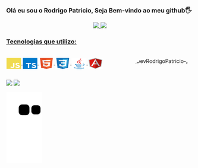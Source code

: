 ### Olá eu sou o Rodrigo Patricio, Seja Bem-vindo ao meu github🖐️

<div align="center">
  <a href="https://github.com/DevRodrigoPatricio">
  <img height="150em" src="https://github-readme-stats.vercel.app/api?username=DevRodrigoPatricio&show_icons=true&theme=dark&include_all_commits=true&count_private=true"/>
  <img height="150em" src="https://github-readme-stats.vercel.app/api/top-langs/?username=DevRodrigoPatricio&layout=compact&langs_count=7&theme=dark"/>
</div>

### Tecnologias que utilizo:
</div>
<div style="display: inline_block"><br>
  <img align="center" alt="DevRodrigoPatricio-Js" height="30" width="40" src="https://raw.githubusercontent.com/devicons/devicon/master/icons/javascript/javascript-plain.svg">
  <img align="center" alt="DevRodrigoPatricio-Ts" height="30" width="40" src="https://raw.githubusercontent.com/devicons/devicon/master/icons/typescript/typescript-plain.svg">
  <img align="center" alt="DevRodrigoPatricio-HTML" height="30" width="40" src="https://raw.githubusercontent.com/devicons/devicon/master/icons/html5/html5-original.svg">
  <img align="center" alt="DevRodrigoPatricio-CSS" height="30" width="40" src="https://raw.githubusercontent.com/devicons/devicon/master/icons/css3/css3-original.svg">
  <img align="center" alt="DevRodrigoPatricio-java" height="30" width="40" src="https://raw.githubusercontent.com/devicons/devicon/master/icons/java/java-original.svg">
  <img align="center" alt="DevRodrigoPatricio-angularjs" height="30" width="40" src="https://raw.githubusercontent.com/devicons/devicon/master/icons/angularjs/angularjs-original.svg">
  <img align="right" alt="DevRodrigoPatricio-pic" height="150" style="border-radius:50px;" src="">
</div>
  
  ##
  
<div>
    <a href="https://www.youtube.com/channel/UC_-uuuZbY0AAt9CViNzvc-Q" target="_blank"><img src="https://img.shields.io/badge/-LinkedIn-%230077B5?style=for-the-badge&logo=linkedin&logoColor=white" target="_blank"></a>
    <a href = "mailto:rodrigopatricio19@gmail.com"><img src="https://img.shields.io/badge/-Gmail-%23333?style=for-the-      badge&logo=gmail&logoColor=white" target="_blank"></a>
</div>

![Snake animation](https://github.com/DevRodrigoPatricio/DevRodrigoPatricio/blob/output/github-contribution-grid-snake.svg)
